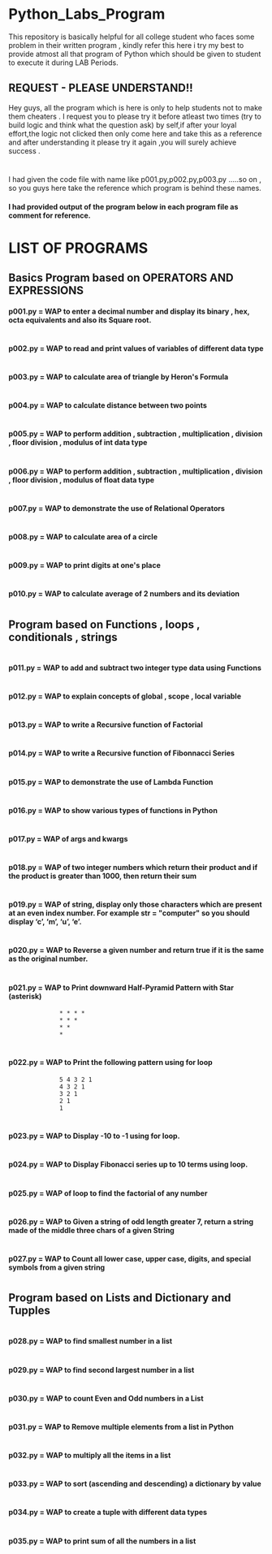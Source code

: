 # Python_Labs_Program
This repository is basically helpful for all college student who faces some problem in their written program , kindly refer this here i try my best to provide atmost all that program of Python which should be given to student to execute  it during LAB Periods.

## REQUEST -  PLEASE UNDERSTAND!!
Hey guys, all the program which is here is only to help students not to make them cheaters . I request you to please try it before atleast two times (try to build logic and think what the question ask) by self,if after your loyal effort,the logic not clicked then only come here and take this as a reference and after understanding it please try it again ,you will surely achieve success .

#
I had given the code file with name like p001.py,p002.py,p003.py .....so on , so you guys here take the reference which program is behind these names.


#### I had  provided output of the program  below in each program file  as comment for reference.

# LIST OF PROGRAMS

## Basics Program based on OPERATORS AND EXPRESSIONS

#### p001.py =    WAP to enter a decimal number and display its binary , hex, octa equivalents and also its Square root.
#
#### p002.py =    WAP to read and print values of variables of different data type
#
#### p003.py =    WAP to calculate area of triangle by Heron's Formula
#
#### p004.py =    WAP to calculate distance between two points
#
#### p005.py =    WAP to perform addition , subtraction , multiplication , division , floor division , modulus of int data type
#
#### p006.py =    WAP to perform addition , subtraction , multiplication , division , floor division , modulus of float data type
#
#### p007.py =    WAP to demonstrate the use of Relational Operators
#
#### p008.py =    WAP to calculate area of a circle
#
#### p009.py =    WAP to print digits at one's place
#
#### p010.py =    WAP to calculate average of 2 numbers and its deviation
#
##  Program based on Functions , loops , conditionals , strings

#
#### p011.py =    WAP to add and subtract two integer type data using Functions
#
#### p012.py =    WAP to explain concepts of global , scope , local variable
#
#### p013.py =    WAP to write a Recursive function of Factorial
#
#### p014.py =    WAP to write a Recursive function of Fibonnacci Series
#
#### p015.py =    WAP to demonstrate the use of Lambda Function
#
#### p016.py =    WAP to show various types of functions in Python
#
#### p017.py =    WAP of args and kwargs
#
#### p018.py =    WAP of  two integer numbers which return their  product and if the product is greater than 1000, then return their sum
#
#### p019.py =    WAP of string, display only those characters which are present at an even index number. For example str = "computer" so you should display ‘c’, ‘m’, ‘u’, ‘e’.

#
#### p020.py =    WAP to Reverse a given number and return true if it is the same as the original number.
#
#### p021.py =    WAP to Print downward Half-Pyramid Pattern with Star (asterisk)
                  * * * *
                  * * *
                  * *
                  *

#
#### p022.py =    WAP to Print the following pattern using for loop
                  5 4 3 2 1
                  4 3 2 1
                  3 2 1
                  2 1
                  1
#
#### p023.py =    WAP to Display -10 to -1 using for loop.
#
#### p024.py =    WAP to Display Fibonacci series up to 10 terms using loop.
#
#### p025.py =    WAP of loop to find the factorial of any number
#
#### p026.py =    WAP to Given a string of odd length greater 7, return a string made of the middle three chars of a given String
#
#### p027.py =    WAP to Count all lower case, upper case, digits, and special symbols from a given string
#
##  Program based on Lists and Dictionary and Tupples
#
#### p028.py =    WAP to find smallest number in a list
#
#### p029.py =    WAP to find second largest number in a list
#
#### p030.py =    WAP to count Even and Odd numbers in a List
#
#### p031.py =    WAP to Remove multiple elements from a list in Python
#
#### p032.py =    WAP  to multiply all the items in a list
#
#### p033.py =    WAP  to sort (ascending and descending) a dictionary by value
#
#### p034.py =    WAP to create a tuple with different data types
#
#### p035.py =    WAP to print sum of all the numbers in a list
